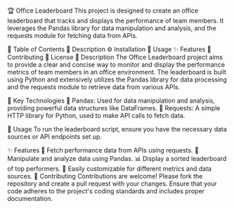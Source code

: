 🏆 Office Leaderboard
This project is designed to create an office leaderboard that tracks and displays the performance of team members. It leverages the Pandas library for data manipulation and analysis, and the requests module for fetching data from APIs.

📑 Table of Contents
📖 Description
⚙️ Installation
🚀 Usage
✨ Features
🤝 Contributing
📜 License
📖 Description
The Office Leaderboard project aims to provide a clear and concise way to monitor and display the performance metrics of team members in an office environment. The leaderboard is built using Python and extensively utilizes the Pandas library for data processing and the requests module to retrieve data from various APIs.

🔧 Key Technologies
🐼 Pandas: Used for data manipulation and analysis, providing powerful data structures like DataFrames.
📡 Requests: A simple HTTP library for Python, used to make API calls to fetch data.


🚀 Usage
To run the leaderboard script, ensure you have the necessary data sources or API endpoints set up. 

✨ Features
📡 Fetch performance data from APIs using requests.
🐼 Manipulate and analyze data using Pandas.
📊 Display a sorted leaderboard of top performers.
🔧 Easily customizable for different metrics and data sources.
🤝 Contributing
Contributions are welcome! Please fork the repository and create a pull request with your changes. Ensure that your code adheres to the project's coding standards and includes proper documentation.
